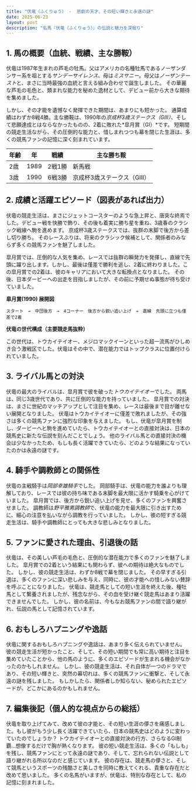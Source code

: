 ```yaml
---
title: "伏竜（ふくりゅう） -  悲劇の天才、その短い輝きと永遠の謎"
date: 2025-06-23
layout: post
description: "名馬『伏竜（ふくりゅう）』の伝説と魅力を深堀り"
---
```


## 1. 馬の概要（血統、戦績、主な勝鞍）

伏竜は1987年生まれの芦毛の牡馬。父はアメリカの名種牡馬であるノーザンダンサー系を祖とする*サンデーサイレンス*、母は*ミスサニー*。母父は*ノーザンテースト*と、まさに当時最強の血統と言える組み合わせで誕生しました。  その華麗な芦毛の毛色と、類まれな能力を秘めた逸材として、デビュー前から大きな期待を集めました。

しかし、その才能を遺憾なく発揮できた期間は、あまりにも短かった。  通算成績はわずか8戦4勝。主な勝鞍は、1990年の*京成杯3歳ステークス（GIII）*、そして悲願達成とはならなかったものの、2着に敗れた*皐月賞（GI）*です。  短期間の競走生活ながら、その圧倒的な能力と、惜しまれつつも幕を閉じた生涯は、多くの競馬ファンの記憶に深く刻まれています。

| 年齢 | 年 | 戦績 | 主な勝ち鞍 |
|---|---|---|---|
| 2歳 | 1989 | 2戦1勝 | 新馬戦 |
| 3歳 | 1990 | 6戦3勝 | 京成杯3歳ステークス（GIII） |


## 2. 成績と活躍エピソード（図表があれば出力）

伏竜の競走生活は、まさにジェットコースターのような急上昇と、唐突な終焉でした。デビュー戦を快勝で飾り、その後も着実に勝ち星を重ね、3歳春のクラシック戦線へ駒を進めます。  京成杯3歳ステークスでは、抜群の末脚で後方から差し切り勝ち。  そのレースぶりは、将来のクラシック候補として、関係者のみならず多くの競馬ファンを魅了しました。

皐月賞では、圧倒的な人気を集め、レースでは抜群の瞬発力を発揮し、直線で先頭に躍り出します。しかし、最後は僅差で勝利を逃し、2着に終わりました。この皐月賞での2着は、彼のキャリアにおいて大きな転換点となりました。  その後、日本ダービーへの出走を目指しましたが、その前に予期せぬ事態が待ち受けていました。


**皐月賞(1990) 展開図**

```
スタート　→　中団後方　→　4コーナー　後方から鋭い追い上げ　→　直線　先頭に立つも僅差で2着
```

**伏竜の世代構成（主要競走馬抜粋）**

この世代は、トウカイテイオー、メジロマックイーンといった超一流馬がひしめき合う激戦区でした。伏竜はその中で、潜在能力ではトップクラスに位置付けられていました。


## 3. ライバル馬との対決

伏竜の最大のライバルは、皐月賞で彼を破った*トウカイテイオー*でした。  両馬は、同じ3歳世代であり、共に圧倒的な能力を持っていました。  皐月賞での対決は、まさに世紀のマッチアップとして注目を集め、レースは最後まで目が離せない展開となりました。  伏竜はトウカイテイオーに僅差で敗れましたが、その強さは多くの競馬ファンに強烈な印象を与えました。  もし、伏竜が皐月賞を制し、ダービーへと駒を進めていたら、トウカイテイオーとの直接対決は、日本の競馬史に新たな伝説を刻んだことでしょう。  他のライバル馬との直接対決の機会は少なかったため、もしも長く活躍できていたら、どのような結果になっていたのかは永遠の謎です。


## 4. 騎手や調教師との関係性

伏竜の主戦騎手は*岡部幸雄騎手*でした。  岡部騎手は、伏竜の能力を誰よりも理解しており、レースでは彼の持ち味である末脚を最大限に活かす騎乗を心がけていました。  皐月賞では、後方から鋭い追い上げを見せ、多くのファンを興奮させました。  調教師は*野平雅男調教師*で、伏竜の能力を最大限に引き出すために、細心の注意を払いながら調教を行っていました。  しかし、彼の短すぎる競走生活は、騎手や調教師にとっても大きな悲しみとなりました。


## 5. ファンに愛された理由、引退後の話

伏竜は、その美しい芦毛の毛色と、圧倒的な潜在能力で多くのファンを魅了しました。  皐月賞での2着という結果にも関わらず、彼への期待は絶大なものでした。  しかし、彼の競走生活は、わずか8戦で幕を閉じました。  その早すぎる引退は、多くのファンに深い悲しみを与え、同時に、彼の才能への惜しみない賛辞を呼ぶことになりました。  伏竜は、競走馬としての短い生涯を終えた後、種牡馬として繋養されましたが、残念ながら、その血を受け継ぐ競走馬はあまり活躍できませんでした。  しかし、彼の名前は、今もなお競馬ファンの間で語り継がれ、伝説の馬として記憶されています。


## 6. おもしろハプニングや逸話

伏竜に関するおもしろハプニングや逸話は、あまり多く伝えられていません。  彼の競走生活が短かったこと、そして、その短い期間でも常に高い期待と注目を集めていたことから、他の馬のように、多くのエピソードが生まれる機会がなかったのかもしれません。  しかし、彼の競走生活は、それ自体が一つのドラマであり、その短い輝きと、突然の幕切れは、多くの競馬ファンに衝撃と、そして永遠の謎を残しました。  もしかしたら、関係者しか知らない、秘められたエピソードが、どこかにあるのかもしれません。


## 7. 編集後記（個人的な視点からの総括）

伏竜を取り上げてみて、改めて彼の才能と、その短い生涯の儚さを痛感しました。もし彼がもう少し長く活躍できていたら、日本の競馬史はどのように変わっていたのでしょうか？  トウカイテイオーとの直接対決の行方、さらなるGI制覇…想像するだけで胸が熱くなります。  彼の短い競走生活は、多くの「もしも」を残し、競馬ファンにとって永遠の謎であり、そして、忘れられない伝説として語り継がれる所以なのだと感じています。  彼の存在は、競走馬の儚さと、そして競馬というスポーツの残酷さと美しさを同時に教えてくれる、貴重な存在だと改めて思いました。  多くの名馬がいますが、伏竜は、特別な存在として、私の記憶に刻まれました。
